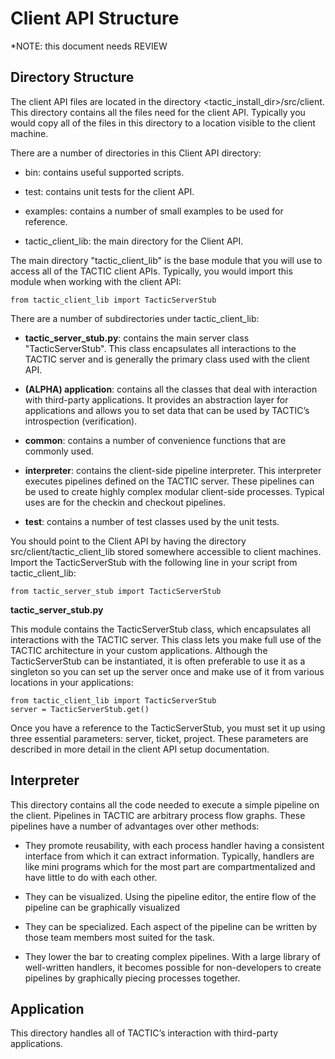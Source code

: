 # Client API Structure

*NOTE: this document needs REVIEW

## Directory Structure

The client API files are located in the directory
&lt;tactic\_install\_dir&gt;/src/client. This directory contains all the files
need for the client API. Typically you would copy all of the files in
this directory to a location visible to the client machine.

There are a number of directories in this Client API directory:

-   bin: contains useful supported scripts.

-   test: contains unit tests for the client API.

-   examples: contains a number of small examples to be used for reference.

-   tactic\_client\_lib: the main directory for the Client API.

The main directory "tactic\_client\_lib" is the base module that you will
use to access all of the TACTIC client APIs. Typically, you would import
this module when working with the client API:

    from tactic_client_lib import TacticServerStub

There are a number of subdirectories under tactic\_client\_lib:

-   **tactic\_server\_stub.py**: contains the main server class "TacticServerStub". This class encapsulates all interactions to the
    TACTIC server and is generally the primary class used with the client API.

-   **(ALPHA) application**: contains all the classes that deal with
    interaction with third-party applications. It provides an abstraction
    layer for applications and allows you to set data that can be used by
    TACTIC’s introspection (verification).

-   **common**: contains a number of convenience functions that are commonly used.

-   **interpreter**: contains the client-side pipeline interpreter. This
    interpreter executes pipelines defined on the TACTIC server. These
    pipelines can be used to create highly complex modular client-side processes. Typical uses are for the checkin and checkout pipelines.

-   **test**: contains a number of test classes used by the unit tests.

You should point to the Client API by having the directory
src/client/tactic\_client\_lib stored somewhere accessible to client
machines. Import the TacticServerStub with the following line in your
script from tactic\_client\_lib:

    from tactic_server_stub import TacticServerStub


**tactic\_server\_stub.py**

This module contains the TacticServerStub class, which encapsulates all
interactions with the TACTIC server. This class lets you make full use
of the TACTIC architecture in your custom applications. Although the
TacticServerStub can be instantiated, it is often preferable to use it
as a singleton so you can set up the server once and make use of it from
various locations in your applications:

    from tactic_client_lib import TacticServerStub
    server = TacticServerStub.get()

Once you have a reference to the TacticServerStub, you must set it up
using three essential parameters: server, ticket, project. These
parameters are described in more detail in the client API setup
documentation.

## Interpreter

This directory contains all the code needed to execute a simple pipeline on the
client. Pipelines in TACTIC are arbitrary process flow graphs. These
pipelines have a number of advantages over other methods:

-   They promote reusability, with each process handler having a
    consistent interface from which it can extract information. Typically,
    handlers are like mini programs which for the most part are
    compartmentalized and have little to do with each other.

-   They can be visualized. Using the pipeline editor, the entire flow of
    the pipeline can be graphically visualized

-   They can be specialized. Each aspect of the pipeline can be written by
    those team members most suited for the task.

-   They lower the bar to creating complex pipelines. With a large library
    of well-written handlers, it becomes possible for non-developers to
    create pipelines by graphically piecing processes together.

## Application

This directory handles all of TACTIC’s interaction with third-party
applications.

